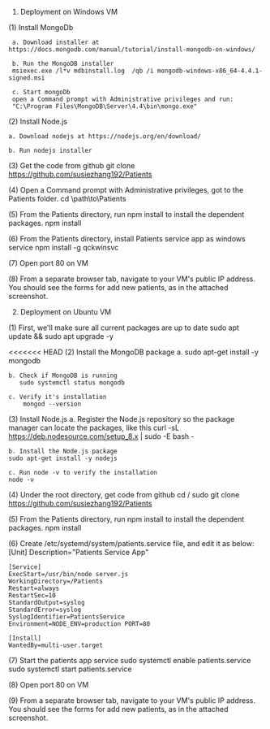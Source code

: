 1. Deployment on Windows VM
 
 (1) Install MongoDb
     
	 a. Download installer at https://docs.mongodb.com/manual/tutorial/install-mongodb-on-windows/
	 	 
	 b. Run the MongoDB installer
	 msiexec.exe /l*v mdbinstall.log  /qb /i mongodb-windows-x86_64-4.4.1-signed.msi
	 
	 c. Start mongoDb 
	 open a Command prompt with Administrative privileges and run:
	 "C:\Program Files\MongoDB\Server\4.4\bin\mongo.exe"
	 
(2) Install Node.js

    a. Download nodejs at https://nodejs.org/en/download/
	
	b. Run nodejs installer
	
(3) Get the code from github
    git clone https://github.com/susiezhang192/Patients

(4) Open a Command prompt with Administrative privileges, got to the Patients folder.
    cd \path\to\Patients
	
(5) From the Patients directory, run npm install to install the dependent packages.
    npm install
	
(6) From the Patients directory, install Patients service app as windows service
    npm install -g qckwinsvc

(7) Open port 80 on VM	

(8) From a separate browser tab, navigate to your VM's public IP address.
    You should see the forms for add new patients, as in the attached screenshot.


2. Deployment on Ubuntu VM
 
(1) First, we'll make sure all current packages are up to date
	 sudo apt update && sudo apt upgrade -y
	
<<<<<<< HEAD
(2) Install the MongoDB package
    a. sudo apt-get install -y mongodb

	b. Check if MongoDB is running
	   sudo systemctl status mongodb

	c. Verify it's installation
		mongod --version

(3) Install Node.js
    a. Register the Node.js repository so the package manager can locate the packages, like this
	curl -sL https://deb.nodesource.com/setup_8.x | sudo -E bash -

	b. Install the Node.js package
	sudo apt-get install -y nodejs

	c. Run node -v to verify the installation
	node -v

(4) Under the root directory, get code from github
	cd /
    sudo git clone https://github.com/susiezhang192/Patients

(5) From the Patients directory, run npm install to install the dependent packages.
    npm install

(6) Create /etc/systemd/system/patients.service file, and edit it as below:
	[Unit]
	Description="Patients Service App"

	[Service]
	ExecStart=/usr/bin/node server.js
	WorkingDirectory=/Patients
	Restart=always
	RestartSec=10
	StandardOutput=syslog
	StandardError=syslog
	SyslogIdentifier=PatientsService
	Environment=NODE_ENV=production PORT=80

	[Install]
	WantedBy=multi-user.target

(7) Start the patients app service
	sudo systemctl enable patients.service
	sudo systemctl start patients.service

(8) Open port 80 on VM	

(9) From a separate browser tab, navigate to your VM's public IP address.
    You should see the forms for add new patients, as in the attached screenshot.


